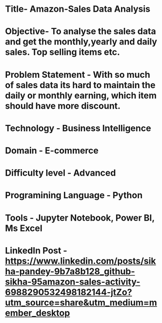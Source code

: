 # Title- Amazon-Sales Data Analysis
# Objective- To analyse the sales data and get the monthly,yearly and daily sales. Top selling items etc.
# Problem Statement - With so much of sales data its hard to maintain the daily or monthly earning, which item should have more discount.
# Technology - Business Intelligence
# Domain - E-commerce
# Difficulty level - Advanced 
# Programining Language - Python
# Tools - Jupyter Notebook, Power BI, Ms Excel
# LinkedIn Post - https://www.linkedin.com/posts/sikha-pandey-9b7a8b128_github-sikha-95amazon-sales-activity-6988290532498182144-jtZo?utm_source=share&utm_medium=member_desktop
